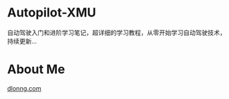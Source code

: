 # Autopilot-XMU
自动驾驶入门和进阶学习笔记，超详细的学习教程，从零开始学习自动驾驶技术，持续更新...

# About Me
[dlonng.com](https://dlonng.com)
